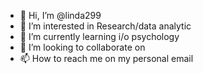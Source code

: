 - 👋 Hi, I’m @linda299
- 👀 I’m interested in Research/data analytic 
- 🌱 I’m currently learning i/o psychology
- 💞️ I’m looking to collaborate on 
- 📫 How to reach me on my personal email

<!---
linda299/linda299 is a ✨ special ✨ repository because its `README.md` (this file) appears on your GitHub profile.
You can click the Preview link to take a look at your changes.
--->

